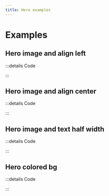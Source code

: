```yaml
---
title: Hero examples
---
```


# Examples

## Hero image and align left

<PreviewIframe src="./stories/image-left/story.html" />

:::details Code

<SimpleTabs :items="['app.twig', 'app.js']">
  <template #content-1>

<<< ./components/organisms/Hero/stories/image-left/app.twig

  </template>
  <template #content-2>

<<< ./components/organisms/Hero/stories/app.js

  </template>
</SimpleTabs>

:::

## Hero image and align center

<PreviewIframe src="./stories/image/story.html" />

:::details Code

<SimpleTabs :items="['app.twig', 'app.js']">
  <template #content-1>

<<< ./components/organisms/Hero/stories/image/app.twig

  </template>
  <template #content-2>

<<< ./components/organisms/Hero/stories/app.js

  </template>
</SimpleTabs>

:::

## Hero image and text half width

<PreviewIframe src="./stories/image-half/story.html" />

:::details Code

<SimpleTabs :items="['app.twig', 'app.js']">
  <template #content-1>

<<< ./components/organisms/Hero/stories/image-left/app.twig

  </template>
  <template #content-2>

<<< ./components/organisms/Hero/stories/app.js

  </template>
</SimpleTabs>

:::

## Hero colored bg

<PreviewIframe src="./stories/color/story.html" />

:::details Code

<SimpleTabs :items="['app.twig', 'app.js']">
  <template #content-1>

<<< ./components/organisms/Hero/stories/color/app.twig

  </template>
  <template #content-2>

<<< ./components/organisms/Hero/stories/app.js

  </template>
</SimpleTabs>

:::
